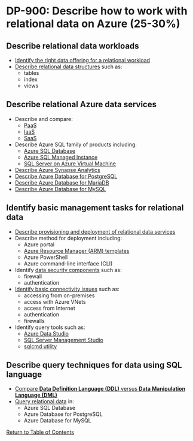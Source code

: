 # DP-900: Describe how to work with relational data on Azure (25-30%)

## Describe relational data workloads
- [Identify the right data offering for a relational workload](https://docs.microsoft.com/en-us/azure/architecture/guide/technology-choices/data-store-overview)
- [Describe relational data structures](https://docs.microsoft.com/en-us/azure/architecture/guide/technology-choices/data-store-overview) such as:
    - tables
    - index
    - views

## Describe relational Azure data services
- Describe and compare:
    - [PaaS](https://azure.microsoft.com/en-us/overview/what-is-paas/)
    - [IaaS](https://azure.microsoft.com/en-us/overview/what-is-iaas/)
    - [SaaS](https://azure.microsoft.com/en-us/overview/what-is-saas/)
- Describe Azure SQL family of products including:
    - [Azure SQL Database](https://docs.microsoft.com/en-us/azure/azure-sql/database/sql-database-paas-overview)
    - [Azure SQL Managed Instance](https://docs.microsoft.com/en-us/azure/azure-sql/managed-instance/sql-managed-instance-paas-overview)
    - [SQL Server on Azure Virtual Machine](https://docs.microsoft.com/en-us/azure/azure-sql/virtual-machines/windows/sql-server-on-azure-vm-iaas-what-is-overview)
- [Describe Azure Synapse Analytics](https://azure.microsoft.com/en-us/services/synapse-analytics)
- [Describe Azure Database for PostgreSQL](https://azure.microsoft.com/en-us/services/postgresql)
- [Describe Azure Database for MariaDB](https://azure.microsoft.com/en-us/services/mariadb)
- [Describe Azure Database for MySQL](https://azure.microsoft.com/en-us/services/mysql)

## Identify basic management tasks for relational data
- [Describe provisioning and deployment of relational data services](https://docs.microsoft.com/en-us/azure/azure-sql/database/sql-database-paas-overview)
- Describe method for deployment including:
    - Azure portal
    - [Azure Resource Manager (ARM) templates](https://docs.microsoft.com/en-us/azure/azure-sql/database/arm-templates-content-guide)
    - Azure PowerShell
    - Azure command-line interface (CLI)
- Identify [data security components](https://docs.microsoft.com/en-us/azure/azure-sql/database/secure-database-tutorial) such as:
    - firewall
    - authentication
- [Identify basic connectivity issues](https://docs.microsoft.com/en-us/azure/azure-sql/database/troubleshoot-common-errors-issues) such as:
    - accessing from on-premises
    - access with Azure VNets
    - access from Internet
    - authentication
    - firewalls
- Identify query tools such as:
    - [Azure Data Studio](https://docs.microsoft.com/en-us/sql/azure-data-studio/download-azure-data-studio)
    - [SQL Server Management Studio](https://docs.microsoft.com/en-us/azure/azure-sql/database/connect-query-ssms)
    - [sqlcmd utility](https://docs.microsoft.com/en-us/sql/tools/sqlcmd-utility)

## Describe query techniques for data using SQL language
- [Compare **Data Definition Language (DDL)** versus **Data Manipulation Language (DML)**](https://www.geeksforgeeks.org/difference-between-ddl-and-dml-in-dbms)
- [Query relational data](https://azure.microsoft.com/en-gb/blog/fast-and-easy-dev-with-azure-db-for-mysql-and-azuredb-for-postgresql) in:
    - Azure SQL Database
    - Azure Database for PostgreSQL
    - Azure Database for MySQL

[Return to Table of Contents](README.md)